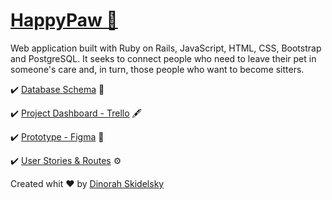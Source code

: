 [<h1 class="border bottom">HappyPaw 🐾 </h1>](http://www.happypaw.cloud/)

Web application built with Ruby on Rails, JavaScript, HTML, CSS, Bootstrap and PostgreSQL. It seeks to connect people who need to leave their pet in someone's care and, in turn, those people who want to become sitters.

✔️ [Database Schema](https://docs.google.com/spreadsheets/d/1xl5ndTtbFU6LIFGEHSY6ZwGhfc4uXkMJIyqoZkK1OrY/edit?usp=sharing) 🔑

✔️ [Project Dashboard - Trello](https://trello.com/b/QTJWDdsP/happypaw) 🖋

✔️ [Prototype - Figma](https://www.figma.com/file/08VIrDdqapkoPj2z9jafEQ/HappyPaw?node-id=4%3A2) 🎨

✔️ [User Stories & Routes](https://docs.google.com/spreadsheets/d/e/2PACX-1vQ86wfMG6LS424tmh7NlQcuIeq6D0zd3QE3Cci_pPb-3uqm6VpSlb87OJyPC_rm1kDW0rWxpugOvgR4/pubhtml) ⚙️


Created whit ♥ by [Dinorah Skidelsky](https://github.com/DinorahSkidelsky)
